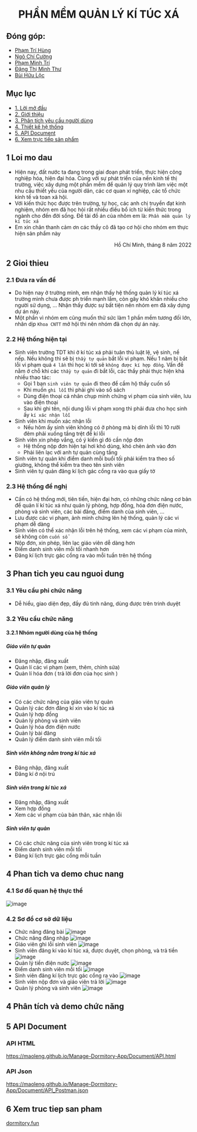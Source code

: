 <h1 align="center">PHẦN MỀM QUẢN LÝ KÍ TÚC XÁ</h1>

## Đóng góp: 
- [Phạm Trí Hùng](https://github.com/Kuroo-nekoo)
- [Ngô Chí Cường](https://github.com/OhJiKang)
- [Phạm Minh Trí](https://github.com/tripm1405)
- [Đặng Thị Minh Thư](https://github.com/alexid-id)
- [Bùi Hữu Lộc](https://github.com/maoleng)

## Mục lục
- [1. Lời mở đầu](#1-Loi-mo-dau)
- [2. Giới thiệu](#2-Gioi-thieu)
- [3. Phân tích yêu cầu người dùng](#3-Phan-tich-yeu-cau-nguoi-dung)
- [4. Thiết kế hệ thống](#4-Phan-tich-va-demo-chuc-nang)
- [5. API Document](#5-API-Document)
- [6. Xem trực tiếp sản phẩm](#6-Xem-truc-tiep-san-pham)

## 1 Loi mo dau
- Hiện nay, đất nước ta đang trong giai đoạn phát triển, thực hiện công nghiệp hóa, hiện đại hóa. Cùng với sự phát triển của nền kinh tế thị trường, việc xây dựng một phần mềm để quản lý quy trình làm việc một nhu cầu thiết yếu của người dân, các cơ quan xí nghiệp, các tổ chức kinh tế và toan xã hội.
- Với kiến thức học được trên trường, tự học, các anh chị truyền đạt kinh nghiệm, nhóm em đã học hỏi rất nhiều điều bổ ích từ kiến thức trong ngành cho đến đời sống. Đề tài đồ án của nhôm em là: `Phần mềm quản lý kí túc xá`
- Em xin chân thanh cảm ơn các thầy cô đã tạo cơ hội cho nhóm em thực hiện sản phẩm này
<p align="right">Hồ Chí Minh, tháng 8 năm 2022</p>

## 2 Gioi thieu

### 2.1 Đưa ra vấn đề
- Do hiện nay ở trường mình, em nhận thấy hệ thống quản lý kí túc xá trường mình chưa được ph triển mạnh lắm, còn gây khó khăn nhiều cho người sử dụng, ... Nhận thấy được sự bất tiện nên nhóm em đã xây dựng dự án này.
- Một phần vì nhóm em cũng muốn thử sức làm 1 phần mềm tương đối lớn, nhân dịp `Khoa CNTT` mở hội thi nên nhóm đã chọn dự án này.

### 2.2 Hệ thống hiện tại
- Sinh viên trường TDT khi ở kí túc xá phải tuân thủ luật lệ, vệ sinh, nề nếp. Nếu không thì sẽ bị `thầy tự quản` bắt lỗi vi phạm. Nếu 1 năm bị bắt lỗi vi phạm quá `4 lần` thì học kì tới sẽ `không được kí hợp đồng`. Vấn đề nằm ở chỗ khi các `thầy tự quản` đi bắt lỗi, các thầy phải thực hiện khá nhiều thao tác:
  - Gọi 1 bạn `sinh viên tự quản` đi theo để cầm hộ thầy cuốn sổ
  - Khi muốn `ghi lỗi` thì phải ghi vào sổ sách
  - Dùng điện thoại cá nhân chụp minh chứng vi phạm của sinh viên, lưu vào điện thoại
  - Sau khi ghi tên, nội dung lỗi vi phạm xong thì phải đưa cho học sinh ấy `kí xác nhận lỗi`
- Sinh viên khi muốn xác nhận lỗi
  - Nếu hôm ấy sinh viên không có ở phòng mà bị dính lỗi thì 10 rưỡi đêm phải xuống tầng trệt để kí lỗi
- Sinh viên xin phép vắng, có ý kiến gì đó cần nộp đơn
  - Hệ thống nộp đơn hiện tại hơi khó dùng, khó chèn ảnh vào đơn
  - Phải liên lạc với anh tự quản cùng tầng
- Sinh viên tự quản khi điểm danh mỗi buổi tối phải kiểm tra theo số giường, không thể kiểm tra theo tên sinh viên
- Sinh viên tự quản đăng kí lịch gác cổng ra vào qua giấy tờ


### 2.3 Hệ thống đề nghị
- Cần có hệ thống mới, tiên tiến, hiện đại hơn, có những chức năng cơ bản để quản lí kí túc xá như quản lý phòng, hợp đồng, hóa đơn điện nước, phòng và sinh viên, các bài đăng, điểm danh của sinh viên, ...
- Lưu được các vi phạm, ảnh minh chứng lên hệ thống, quản lý các vi phạm dễ dàng
- Sinh viên có thể xác nhận lỗi trên hệ thống, xem các vi phạm của mình, sẽ không còn `cuốn sổ`
- Nộp đơn, xin phép, liên lạc giáo viên dễ dàng hơn
- Điểm danh sinh viên mỗi tối nhanh hơn
- Đăng kí lịch trực gác cổng ra vào mỗi tuần trên hệ thống

## 3 Phan tich yeu cau nguoi dung

### 3.1 Yêu cầu phi chức năng
- Dễ hiểu, giao diện đẹp, đầy đủ tinh năng, dùng được trên trinh duyệt

### 3.2 Yêu cầu chức năng

#### 3.2.1 Nhóm người dùng của hệ thống

##### Giáo viên tự quản
- Đăng nhập, đăng xuất
-	Quản lí các vi phạm (xem, thêm, chỉnh sửa)
-	Quản lí hóa đơn ( trả lời đơn của học sinh )

##### Giáo viên quản lý
- Có các chức năng của giáo viên tự quản
- Quản lý các đơn đăng kí xin vào kí túc xá
- Quản lý hơp đồng
- Quản lý phòng và sinh viên
- Quản lý hóa đơn điện nước
- Quản lý bài đăng
- Quản lý điểm danh sinh viên mỗi tối

##### Sinh viên không nằm trong kí túc xá
- Đăng nhập, đăng xuất
- Đăng kí ở nội trú

##### Sinh viên trong kí túc xá
- Đăng nhập, đăng xuất
- Xem hợp đồng
- Xem các vi phạm của bản thân, xác nhận lỗi

##### Sinh viên tự quản
- Có các chức năng của sinh viên trong kí túc xá
- Điểm danh sinh viên mỗi tối
- Đăng kí lịch trực gác cổng mỗi tuần

## 4 Phan tich va demo chuc nang

### 4.1 Sơ đồ quan hệ thực thể
![image](https://user-images.githubusercontent.com/91431461/184504835-f1c9b8fc-e9a0-4f67-a0d8-a692bf1d4b50.png)

### 4.2 Sơ đồ cơ sở dữ liệu
- Chức năng đăng bài
![image](https://user-images.githubusercontent.com/91431461/184504449-577cd871-1891-4a3e-94f4-e57aff2ced4e.png)
- Chức năng đăng nhập
![image](https://user-images.githubusercontent.com/91431461/184504472-81b24a10-a0ed-4d98-87b0-c6d4d0b6d078.png)
- Giáo viên ghi lỗi sinh viên
![image](https://user-images.githubusercontent.com/91431461/184504497-70deb0b9-16ae-4c10-b968-8ea16149169f.png)
- Sinh viên đăng kí vào kí túc xá, được duyệt, chọn phòng, và trả tiền
![image](https://user-images.githubusercontent.com/91431461/184504575-734edaba-f0e8-4bd1-8742-522beee1d6ad.png)
- Quản lý tiền điện nước
![image](https://user-images.githubusercontent.com/91431461/184504594-9d375ff7-68cd-4eb7-9301-fcc111482efc.png)
- Điểm danh sinh viên mỗi tối
![image](https://user-images.githubusercontent.com/91431461/184504665-31a8f16c-621c-4608-b374-d1213d9f7a90.png)
- Sinh viên đăng kí lịch trực gác cổng ra vào
![image](https://user-images.githubusercontent.com/91431461/184504697-4ede3b65-b20b-4f4b-bf3e-3d55fdaee79e.png)
- Sinh viên nộp đơn và giáo viên trả lời
![image](https://user-images.githubusercontent.com/91431461/184504765-ed8a3a4e-1817-4c62-840e-0b68281cfa5b.png)
- Quản lý phòng và sinh viên
![image](https://user-images.githubusercontent.com/91431461/184504827-6d05f97f-f561-432e-9cc2-aaab5140b8a6.png)

## 4 Phân tích và demo chức năng

## 5 API Document
### API HTML
https://maoleng.github.io/Manage-Dormitory-App/Document/API.html
### API Json
https://maoleng.github.io/Manage-Dormitory-App/Document/API_Postman.json

## 6 Xem truc tiep san pham
[dormitory.fun](https://dormitory.fun)
